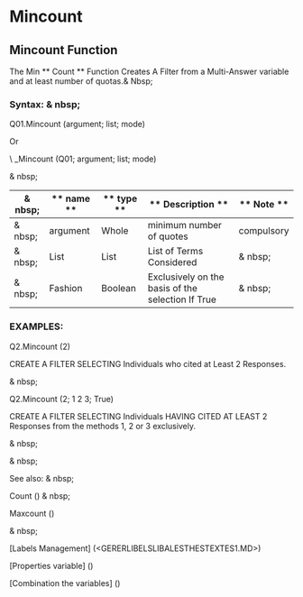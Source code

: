# Mincount

## Mincount Function

The Min ** Count ** Function Creates A Filter from a Multi-Answer variable and at least number of quotas.& Nbsp;

### Syntax: & nbsp;

Q01.Mincount (argument; list; mode)

Or

\ _Mincount (Q01; argument; list; mode)

& nbsp;

| & nbsp; | ** name ** | ** type ** | ** Description ** | ** Note ** |
| --- | --- | --- | --- | --- |
| & nbsp; | argument | Whole | minimum number of quotes | compulsory |
| & nbsp; | List | List | List of Terms Considered | & nbsp; |
| & nbsp; | Fashion | Boolean | Exclusively on the basis of the selection If True | & nbsp; |

### EXAMPLES:

Q2.Mincount (2)

CREATE A FILTER SELECTING Individuals who cited at Least 2 Responses.

& nbsp;

Q2.Mincount (2; 1 2 3; True)

CREATE A FILTER SELECTING Individuals HAVING CITED AT LEAST 2 Responses from the methods 1, 2 or 3 exclusively.

& nbsp;

& nbsp;

See also: & nbsp;

Count () & nbsp;

Maxcount ()

& nbsp;

[Labels Management] (<GERERLIBELSLIBALESTHESTEXTES1.MD>)

[Properties variable] (<modify the owner ofvariable.md>)

[Combination the variables] (<combination thevariables1.md>)
